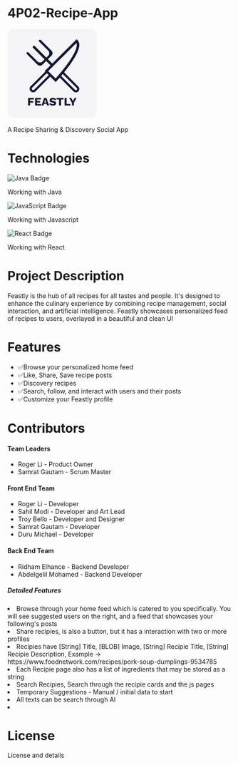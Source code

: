# 4P02-Recipe-App

<!--<img width="333" alt="image" src="https://github.com/user-attachments/assets/4cebc6b0-63f0-494c-997f-21311c0b2a0f" />-->

<!DOCTYPE html>
<html lang="en">
<head>
    <meta charset="UTF-8">
    <meta name="viewport" content="width=device-width, initial-scale=1.0">
    <img src="Logo.png" alt="Project Logo" width="200">
    <p>A Recipe Sharing & Discovery Social App</p>
</head>
<body>
    <h1>Technologies</h1>
    <img src="https://img.shields.io/badge/Java-007396?style=for-the-badge&logo=java&logoColor=white" alt="Java Badge"></img>
    <p>Working with Java</p>
    <img src="https://img.shields.io/badge/JavaScript-F7DF1E?style=for-the-badge&logo=javascript&logoColor=black" alt="JavaScript Badge"></img>
    <p>Working with Javascript</p>
    <img src="https://img.shields.io/badge/React-61DAFB?style=for-the-badge&logo=react&logoColor=black" alt="React Badge"></img>
    <p>Working with React</p>
    <h1>Project Description</h1>
    <p>Feastly is the hub of all recipes for all tastes and people. It's designed to enhance
the culinary experience by combining recipe management, social interaction, and artificial
intelligence. Feastly showcases personalized feed of recipes to users, overlayed in a beautiful and clean UI</p>

<h1>Features</h1>
<ul>
    <li>✅Browse your personalized home feed</li>
    <li>✅Like, Share, Save recipe posts</li>
    <li>✅Discovery recipes</li>
    <li>✅Search, follow, and interact with users and their posts</li>
    <li>✅Customize your Feastly profile</li>
</ul>

<h1>Contributors</h1>
<h4>Team Leaders</h4>
<ul>
    <li>Roger Li - Product Owner</li>
    <li>Samrat Gautam - Scrum Master</li>
</ul>
<h4>Front End Team</h4>
<ul>
    <li>Roger Li - Developer</li>
    <li>Sahil Modi - Developer and Art Lead</li>
    <li>Troy Bello - Developer and Designer</li>
    <li>Samrat Gautam - Developer</li>
    <li>Duru Michael - Developer</li>
</ul>
<h4>Back End Team</h4>
<ul>
    <li>Ridham Elhance - Backend Developer</li>
    <li>Abdelgelil Mohamed - Backend Developer</li>
</ul>

<h5>Detailed Features</h5>
    <li>Browse through your home feed which is catered to you specifically. You will see suggested users on the right, and a feed that showcases your following's posts</li>
    <li>Share recipies, is also a button, but it has a interaction with two or more profiles</li>
    <li>Recipies have [String] Title, [BLOB] Image, [String] Recipie Title, [String] Recipie Description, Example -> https://www.foodnetwork.com/recipes/pork-soup-dumplings-9534785</li>
    <li>Each Recipie page also has a list of ingredients that may be stored as a string</li>
    <li>Search Recipies, Search through the recipie cards and the js pages</li>
    <li>Temporary Suggestions - Manual / initial data to start</li>
    <li>All texts can be search through AI</li>
    <li></li>
<h1>License</h1>
<p>License and details</p>
</body>
</html>

